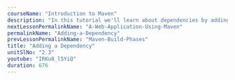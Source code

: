 ```yaml
---
courseName: "Introduction to Maven"
description: "In this tutorial we'll learn about dependencies by adding one. We'll write code to use the slf4j logging framework, and we'll modify our pom.xml to specify the dependency to Maven."
nextLessonPermalinkName: "A-Web-Application-Using-Maven"
permalinkName: "Adding-a-Dependency"
prevLessonPermalinkName: "Maven-Build-Phases"
title: "Adding a Dependency"
unitSlNo: "2.3"
youtube: "IRKu8_l5YiQ"
duration: 676
---
```

